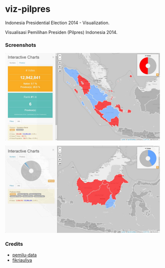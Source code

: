 viz-pilpres
===========

Indonesia Presidential Election 2014 - Visualization.

Visualisasi Pemilihan Presiden (Pilpres) Indonesia 2014.

### Screenshots

![Screenshot-1](images/viz-pilpres-1.jpg "Case and Analysis - Sumatera")

![Screenshot-2](images/viz-pilpres-2.jpg "Case and Analysis - Kalimantan")

### Credits

- [pemilu-data](https://github.com/pemiluAPI/pemilu-data)
- [fikriauliya](https://github.com/fikriauliya)